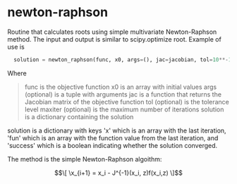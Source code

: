 # newton-raphson
Routine that calculates roots using simple multivariate Newton-Raphson method. The input and output is similar to scipy.optimize root. Example of use is

```python
  solution = newton_raphson(func, x0, args=(), jac=jacobian, tol=10**-10, maxiter=10)
```

Where
> func is the objective function
> x0 is an array with initial values
> args (optional) is a tuple with arguments
> jac is a function that returns the Jacobian matrix of the objective function
> tol (optional) is the tolerance level
> maxiter (optional) is the maximum number of iterations
> solution is a dictionary containing the solution
>  

solution is a dictionary with keys 'x' which is an array with the last iteration, 'fun' which is an array with the function value from the last iteration, and 'success' which is a boolean indicating whether the solution converged.

The method is the simple Newton-Raphson algoithm:
```math
\[
  \x_{i+1} = x_i - J^{-1}(x_i, z)f(x_i,z)
\]
```
